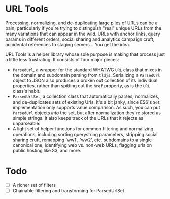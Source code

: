 # URL Tools

Processing, normalizing, and de-duplicating large piles of URLs can be a pain,
particularly if you're trying to distinguish "real" unique URLs from the many
variations that can appear in the wild. URLs with anchor links, query params
in different orders, social sharing and analytics campaign cruft, accidental
references to staging servers… You get the idea.

URL Tools is a helper library whose sole purpose is making that process just a
little less frustrating. It consists of four major pieces:

- `ParsedUrl`, a wrapper for the standard WHATWG `URL` class that mixes in the
  domain and subdomain parsing from `tldjs`. Serializing a `ParsedUrl` object to
  JSON also produces a broken out collection of its individual properties, rather
  than spitting out the `href` property, as is the `URL` class's habit.
- `ParsedUrlSet`, a collection class that automatically parses, normalizes, and
  de-duplicates sets of existing Urls. It's a bit janky, since ES6's `Set`
  implementation only supports value comparison. As such, you can put `ParsedUrl`
  objects *into* the set, but after normalization they're stored as simple strings.
  It also keeps track of the URLs that it rejects as unparseable.
- A light set of helper functions for common filtering and normalizing operations,
  including sorting querystring parameters,  stripping social sharing cruft,
  remapping 'ww1', 'ww2', etc. subdomains to a single canonical one, identifying
  web vs. non-web URLs, flagging urls on public hosting like S3, and more.
# Todo
- [ ] A richer set of filters
- [ ] Chainable filtering and transforming for ParsedUrlSet 